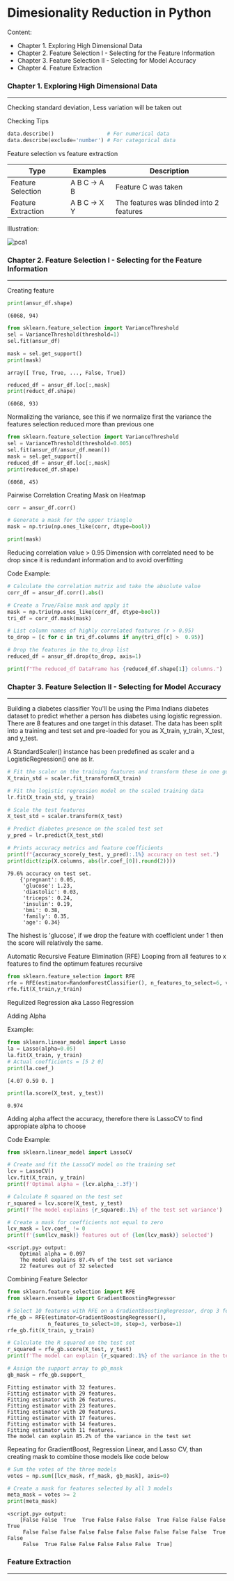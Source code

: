 # Dimesionality Reduction in Python
Content:
- Chapter 1. Exploring High Dimensional Data
- Chapter 2. Feature Selection I - Selecting for the Feature Information
- Chapter 3. Feature Selection II - Selecting for Model Accuracy
- Chapter 4. Feature Extraction

### Chapter 1. Exploring High Dimensional Data
---
Checking standard deviation, Less variation will be taken out

Checking Tips
```python
data.describe()                 # For numerical data
data.describe(exclude='number') # For categorical data
```
Feature selection vs feature extraction

Type| Examples | Description
---|---|---
Feature Selection|A B C -> A B | Feature C was taken
Feature Extraction|A B C -> X Y | The features was blinded into 2 features

Illustration:

![pca1](output/dimensionality_reduction1.png)

### Chapter 2. Feature Selection I - Selecting for the Feature Information
---
Creating feature
```python
print(ansur_df.shape)
```
```
(6068, 94)
```
```python
from sklearn.feature_selection import VarianceThreshold
sel = VarianceThreshold(threshold=1)
sel.fit(ansur_df)

mask = sel.get_support()
print(mask)
``` 
```
array([ True, True, ..., False, True])
```
```python
reduced_df = ansur_df.loc[:,mask]
print(reduct_df.shape)
```
```
(6068, 93)
```

Normalizing the variance,
see this if we normalize first the variance
the features selection reduced more than previous one
```python
from sklearn.feature_selection import VarianceThreshold
sel = VarianceThreshold(threshold=0.005)
sel.fit(ansur_df/ansur_df.mean())
mask = sel.get_support()
reduced_df = ansur_df.loc[:,mask]
print(reduced_df.shape)
```
```
(6068, 45)
```

Pairwise Correlation Creating Mask on Heatmap
```python
corr = ansur_df.corr()

# Generate a mask for the upper triangle
mask = np.triu(np.ones_like(corr, dtype=bool))

print(mask)
```

Reducing correlation value > 0.95
Dimension with correlated need to be drop since it is redundant information and to avoid overfitting

Code Example:
```python
# Calculate the correlation matrix and take the absolute value
corr_df = ansur_df.corr().abs()

# Create a True/False mask and apply it
mask = np.triu(np.ones_like(corr_df, dtype=bool))
tri_df = corr_df.mask(mask)

# List column names of highly correlated features (r > 0.95)
to_drop = [c for c in tri_df.columns if any(tri_df[c] >  0.95)]

# Drop the features in the to_drop list
reduced_df = ansur_df.drop(to_drop, axis=1)

print(f"The reduced_df DataFrame has {reduced_df.shape[1]} columns.")
```

### Chapter 3. Feature Selection II - Selecting for Model Accuracy
---

Building a diabetes classifier
You'll be using the Pima Indians diabetes dataset to predict whether a person has diabetes using logistic regression. There are 8 features and one target in this dataset. The data has been split into a training and test set and pre-loaded for you as X_train, y_train, X_test, and y_test.

A StandardScaler() instance has been predefined as scaler and a LogisticRegression() one as lr.

```python
# Fit the scaler on the training features and transform these in one go
X_train_std = scaler.fit_transform(X_train)

# Fit the logistic regression model on the scaled training data
lr.fit(X_train_std, y_train)

# Scale the test features
X_test_std = scaler.transform(X_test)

# Predict diabetes presence on the scaled test set
y_pred = lr.predict(X_test_std)

# Prints accuracy metrics and feature coefficients
print(f"{accuracy_score(y_test, y_pred):.1%} accuracy on test set.")
print(dict(zip(X.columns, abs(lr.coef_[0]).round(2))))
```
```
79.6% accuracy on test set.
    {'pregnant': 0.05,
     'glucose': 1.23,
     'diastolic': 0.03,
     'triceps': 0.24,
     'insulin': 0.19,
     'bmi': 0.38,
     'family': 0.35,
     'age': 0.34}
```
The hishest is 'glucose', if we drop the feature with coefficient under 1 then the score will relatively the same.

Automatic Recursive Feature Elimination (RFE)
Looping from all features to x features to find the optimum features recursive
```python
from sklearn.feature_selection import RFE
rfe = RFE(estimator=RandomForestClassifier(), n_features_to_select=6, verbose=1) # Step default 1
rfe.fit(X_train,y_train)
```

Regulized Regression aka Lasso Regression

Adding Alpha

Example:
```python
from sklearn.linear_model import Lasso
la = Lasso(alpha=0.05)
la.fit(X_train, y_train)
# Actual coefficients = [5 2 0]
print(la.coef_)
```
```
[4.07 0.59 0. ]
```
```python
print(la.score(X_test, y_test))
```
```
0.974
```

Adding alpha affect the accuracy, therefore there is LassoCV to find appropiate alpha to choose

Code Example:
```python
from sklearn.linear_model import LassoCV

# Create and fit the LassoCV model on the training set
lcv = LassoCV()
lcv.fit(X_train, y_train)
print(f'Optimal alpha = {lcv.alpha_:.3f}')

# Calculate R squared on the test set
r_squared = lcv.score(X_test, y_test)
print(f'The model explains {r_squared:.1%} of the test set variance')

# Create a mask for coefficients not equal to zero
lcv_mask = lcv.coef_ != 0
print(f'{sum(lcv_mask)} features out of {len(lcv_mask)} selected')
```
```
<script.py> output:
    Optimal alpha = 0.097
    The model explains 87.4% of the test set variance
    22 features out of 32 selected
```

Combining Feature Selector
```python
from sklearn.feature_selection import RFE
from sklearn.ensemble import GradientBoostingRegressor

# Select 10 features with RFE on a GradientBoostingRegressor, drop 3 features on each step
rfe_gb = RFE(estimator=GradientBoostingRegressor(), 
             n_features_to_select=10, step=3, verbose=1)
rfe_gb.fit(X_train, y_train)

# Calculate the R squared on the test set
r_squared = rfe_gb.score(X_test, y_test)
print(f'The model can explain {r_squared:.1%} of the variance in the test set')

# Assign the support array to gb_mask
gb_mask = rfe_gb.support_
```
```
Fitting estimator with 32 features.
Fitting estimator with 29 features.
Fitting estimator with 26 features.
Fitting estimator with 23 features.
Fitting estimator with 20 features.
Fitting estimator with 17 features.
Fitting estimator with 14 features.
Fitting estimator with 11 features.
The model can explain 85.2% of the variance in the test set
```

Repeating for GradientBoost, Regression Linear, and Lasso CV,
than creating mask to combine those models like code below
```python
# Sum the votes of the three models
votes = np.sum([lcv_mask, rf_mask, gb_mask], axis=0)

# Create a mask for features selected by all 3 models
meta_mask = votes >= 2
print(meta_mask)
```
```
<script.py> output:
    [False False  True  True False False False  True False False False  True
     False False False False False False False False False False  True False
     False  True False False False False False  True]
```


### Feature Extraction
---
